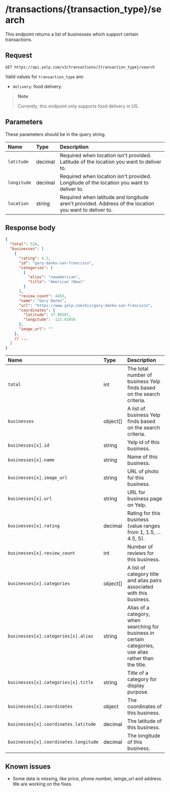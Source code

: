 # /transactions/{transaction_type}/search

This endpoint returns a list of businesses which support certain transactions.

## Request

```
GET https://api.yelp.com/v3/transactions/{transaction_type}/search
```

Valid values for ``transaction_type`` are:

- ``delivery``: food delivery.

> **Note**
>
> Currently, this endpoint only supports food delivery in US.


## Parameters

These parameters should be in the query string.

| Name | Type | Description |
|:------|:------|:-------------|
| ``latitude`` | decimal | Required when location isn't provided. Latitude of the location you want to deliver to. |
| ``longitude`` | decimal | Required when location isn't provided. Longitude of the location you want to deliver to. |
| ``location`` | string | Required when latitude and longitude aren't provided. Address of the location you want to deliver to. |

## Response body

```json
{
  "total": 534,
  "businesses": [
    {
      "rating": 4.5,
      "id": "gary-danko-san-francisco",
      "categories": [
        {
          "alias": "newamerican",
          "title": "American (New)"
        }
      ],
      "review_count": 4455,
      "name": "Gary Danko",
      "url": "https://www.yelp.com/biz/gary-danko-san-francisco",
      "coordinates": {
        "latitude": 37.80587,
        "longitude": -122.42058
      },
      "image_url": ""
    },
    // ...
  ]
}
```

| Name | Type | Description |
|:------|:------|:-------------|
| ``total`` | int | The total number of business Yelp finds based on the search criteria. |
| ``businesses`` | object[] | A list of business Yelp finds based on the search criteria. |
| ``businesses[x].id`` | string | Yelp id of this business. |
| ``businesses[x].name`` | string | Name of this business. |
| ``businesses[x].image_url`` | string | URL of photo for this business. |
| ``businesses[x].url`` | string | URL for business page on Yelp. |
| ``businesses[x].rating`` | decimal | Rating for this business (value ranges from 1, 1.5, ... 4.5, 5). |
| ``businesses[x].review_count`` | int | Number of reviews for this business. |
| ``businesses[x].categories`` | object[] | A list of category title and alias pairs associated with this business. |
| ``businesses[x].categories[x].alias`` | string | Alias of a category, when searching for business in certain categories, use alias rather than the title. |
| ``businesses[x].categories[x].title`` | string | Title of a category for display purpose. |
| ``businesses[x].coordinates`` | object | The coordinates of this business. |
| ``businesses[x].coordinates.latitude`` | decimal | The latitude of this business. |
| ``businesses[x].coordinates.longitude`` | decimal | The longitude of this business. |

<!--
| ``businesses[x].location`` | object | The location of this business, including address, city, state, zip code and country. |
| ``businesses[x].location.address1`` | string | Street address of this business. |
| ``businesses[x].location.address2`` | string | Street address of this business, continued. |
| ``businesses[x].location.address3`` | string | Street address of this business, continued. |
| ``businesses[x].location.city`` | string | City of this business. |
| ``businesses[x].location.state`` | string | [ISO 3166-2](http://en.wikipedia.org/wiki/ISO_3166-2) State code of this business. |
| ``businesses[x].location.zip_code`` | string | [Zip code](http://en.wikipedia.org/wiki/Postal_code) of this business. |
| ``businesses[x].location.country`` | string | [ISO 3166-1](http://en.wikipedia.org/wiki/ISO_3166-1_alpha-2) country code of this business. |
-->

## Known issues

- Some data is missing, like price, phone number, iamge_url and address. We are working on the fixes.
